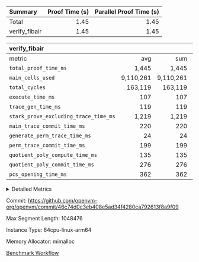 | Summary | Proof Time (s) | Parallel Proof Time (s) |
|:---|---:|---:|
| Total |  1.45 |  1.45 |
| verify_fibair |  1.45 |  1.45 |


| verify_fibair |||||
|:---|---:|---:|---:|---:|
|metric|avg|sum|max|min|
| `total_proof_time_ms ` |  1,445 |  1,445 |  1,445 |  1,445 |
| `main_cells_used     ` |  9,110,261 |  9,110,261 |  9,110,261 |  9,110,261 |
| `total_cycles        ` |  163,119 |  163,119 |  163,119 |  163,119 |
| `execute_time_ms     ` |  107 |  107 |  107 |  107 |
| `trace_gen_time_ms   ` |  119 |  119 |  119 |  119 |
| `stark_prove_excluding_trace_time_ms` |  1,219 |  1,219 |  1,219 |  1,219 |
| `main_trace_commit_time_ms` |  220 |  220 |  220 |  220 |
| `generate_perm_trace_time_ms` |  24 |  24 |  24 |  24 |
| `perm_trace_commit_time_ms` |  199 |  199 |  199 |  199 |
| `quotient_poly_compute_time_ms` |  135 |  135 |  135 |  135 |
| `quotient_poly_commit_time_ms` |  276 |  276 |  276 |  276 |
| `pcs_opening_time_ms ` |  362 |  362 |  362 |  362 |



<details>
<summary>Detailed Metrics</summary>

|  | verify_program_compile_ms | total_cells | stark_prove_excluding_trace_time_ms | quotient_poly_compute_time_ms | quotient_poly_commit_time_ms | perm_trace_commit_time_ms | pcs_opening_time_ms | main_trace_commit_time_ms |
| --- | --- | --- | --- | --- | --- | --- | --- |
|  | 4 | 65,536 | 62 | 2 | 13 | 0 | 31 | 14 | 

| air_name | rows | quotient_deg | main_cols | interactions | constraints | cells |
| --- | --- | --- | --- | --- | --- | --- |
| AccessAdapterAir<2> |  | 4 |  | 5 | 11 |  | 
| AccessAdapterAir<4> |  | 4 |  | 5 | 11 |  | 
| AccessAdapterAir<8> |  | 4 |  | 5 | 11 |  | 
| FibonacciAir | 32,768 | 1 | 2 |  | 5 | 65,536 | 
| FriReducedOpeningAir |  | 4 |  | 39 | 60 |  | 
| NativePoseidon2Air<BabyBearParameters>, 1> |  | 4 |  | 136 | 530 |  | 
| PhantomAir |  | 4 |  | 3 | 4 |  | 
| ProgramAir |  | 1 |  | 1 | 4 |  | 
| VariableRangeCheckerAir |  | 1 |  | 1 | 4 |  | 
| VmAirWrapper<AluNativeAdapterAir, FieldArithmeticCoreAir> |  | 4 |  | 15 | 23 |  | 
| VmAirWrapper<BranchNativeAdapterAir, BranchEqualCoreAir<1> |  | 4 |  | 11 | 22 |  | 
| VmAirWrapper<JalNativeAdapterAir, JalCoreAir> |  | 4 |  | 7 | 6 |  | 
| VmAirWrapper<NativeAdapterAir<2, 0>, PublicValuesCoreAir> |  | 4 |  | 11 | 22 |  | 
| VmAirWrapper<NativeLoadStoreAdapterAir<1>, NativeLoadStoreCoreAir<1> |  | 4 |  | 15 | 16 |  | 
| VmAirWrapper<NativeLoadStoreAdapterAir<4>, NativeLoadStoreCoreAir<4> |  | 4 |  | 15 | 16 |  | 
| VmAirWrapper<NativeVectorizedAdapterAir<4>, FieldExtensionCoreAir> |  | 4 |  | 15 | 23 |  | 
| VmConnectorAir |  | 4 |  | 3 | 8 |  | 
| VolatileBoundaryAir |  | 4 |  | 4 | 16 |  | 

| group | trace_gen_time_ms | total_proof_time_ms | total_cycles | total_cells | stark_prove_excluding_trace_time_ms | quotient_poly_compute_time_ms | quotient_poly_commit_time_ms | perm_trace_commit_time_ms | pcs_opening_time_ms | main_trace_commit_time_ms | main_cells_used | generate_perm_trace_time_ms | execute_time_ms |
| --- | --- | --- | --- | --- | --- | --- | --- | --- | --- | --- | --- | --- | --- |
| verify_fibair | 119 | 1,445 | 163,119 | 25,418,392 | 1,219 | 135 | 276 | 199 | 362 | 220 | 9,110,261 | 24 | 107 | 

| group | air_name | rows | prep_cols | perm_cols | main_cols | cells |
| --- | --- | --- | --- | --- | --- | --- |
| verify_fibair | AccessAdapterAir<2> | 65,536 |  | 12 | 11 | 1,507,328 | 
| verify_fibair | AccessAdapterAir<4> | 32,768 |  | 12 | 13 | 819,200 | 
| verify_fibair | AccessAdapterAir<8> | 128 |  | 12 | 17 | 3,712 | 
| verify_fibair | FriReducedOpeningAir | 1,024 |  | 44 | 27 | 72,704 | 
| verify_fibair | NativePoseidon2Air<BabyBearParameters>, 1> | 16,384 |  | 160 | 399 | 9,158,656 | 
| verify_fibair | PhantomAir | 4,096 |  | 8 | 6 | 57,344 | 
| verify_fibair | ProgramAir | 8,192 |  | 8 | 10 | 147,456 | 
| verify_fibair | VariableRangeCheckerAir | 262,144 | 2 | 8 | 1 | 2,359,296 | 
| verify_fibair | VmAirWrapper<AluNativeAdapterAir, FieldArithmeticCoreAir> | 131,072 |  | 20 | 29 | 6,422,528 | 
| verify_fibair | VmAirWrapper<BranchNativeAdapterAir, BranchEqualCoreAir<1> | 32,768 |  | 16 | 23 | 1,277,952 | 
| verify_fibair | VmAirWrapper<JalNativeAdapterAir, JalCoreAir> | 4,096 |  | 12 | 9 | 86,016 | 
| verify_fibair | VmAirWrapper<NativeLoadStoreAdapterAir<1>, NativeLoadStoreCoreAir<1> | 32,768 |  | 24 | 22 | 1,507,328 | 
| verify_fibair | VmAirWrapper<NativeLoadStoreAdapterAir<4>, NativeLoadStoreCoreAir<4> | 16,384 |  | 24 | 31 | 901,120 | 
| verify_fibair | VmAirWrapper<NativeVectorizedAdapterAir<4>, FieldExtensionCoreAir> | 8,192 |  | 20 | 38 | 475,136 | 
| verify_fibair | VmConnectorAir | 2 | 1 | 8 | 4 | 24 | 
| verify_fibair | VolatileBoundaryAir | 32,768 |  | 8 | 11 | 622,592 | 

</details>


Commit: https://github.com/openvm-org/openvm/commit/46c74d0c3eb408e5ad34f4280ca792613f8a9f09

Max Segment Length: 1048476

Instance Type: 64cpu-linux-arm64

Memory Allocator: mimalloc

[Benchmark Workflow](https://github.com/openvm-org/openvm/actions/runs/13211661028)
